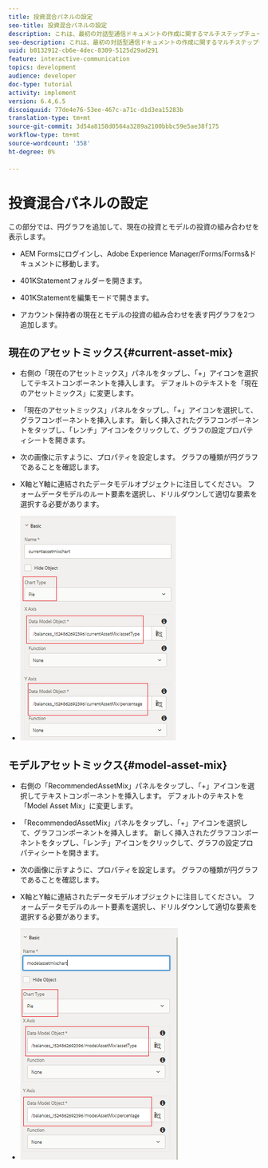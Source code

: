 ```yaml
---
title: 投資混合パネルの設定
seo-title: 投資混合パネルの設定
description: これは、最初の対話型通信ドキュメントの作成に関するマルチステップチュートリアルのパート11です。このパートでは、現在とモデルの投資ミックスを表示する円グラフを追加します。
seo-description: これは、最初の対話型通信ドキュメントの作成に関するマルチステップチュートリアルのパート11です。このパートでは、現在とモデルの投資ミックスを表示する円グラフを追加します。
uuid: b0132912-cb6e-4dec-8309-5125d29ad291
feature: interactive-communication
topics: development
audience: developer
doc-type: tutorial
activity: implement
version: 6.4,6.5
discoiquuid: 77de4e76-53ee-467c-a71c-d1d3ea15283b
translation-type: tm+mt
source-git-commit: 3d54a8158d0564a3289a2100bbbc59e5ae38f175
workflow-type: tm+mt
source-wordcount: '358'
ht-degree: 0%

---
```



# 投資混合パネルの設定

この部分では、円グラフを追加して、現在の投資とモデルの投資の組み合わせを表示します。

* AEM Formsにログインし、Adobe Experience Manager/Forms/Forms&amp;ドキュメントに移動します。

* 401KStatementフォルダーを開きます。

* 401KStatementを編集モードで開きます。

* アカウント保持者の現在とモデルの投資の組み合わせを表す円グラフを2つ追加します。

## 現在のアセットミックス{#current-asset-mix}

* 右側の「現在のアセットミックス」パネルをタップし、「+」アイコンを選択してテキストコンポーネントを挿入します。 デフォルトのテキストを「現在のアセットミックス」に変更します。

* 「現在のアセットミックス」パネルをタップし、「+」アイコンを選択して、グラフコンポーネントを挿入します。 新しく挿入されたグラフコンポーネントをタップし、「レンチ」アイコンをクリックして、グラフの設定プロパティシートを開きます。

* 次の画像に示すように、プロパティを設定します。 グラフの種類が円グラフであることを確認します。

* X軸とY軸に連結されたデータモデルオブジェクトに注目してください。 フォームデータモデルのルート要素を選択し、ドリルダウンして適切な要素を選択する必要があります。

* ![currentassetmix](assets/currentassetmixchart.png)

## モデルアセットミックス{#model-asset-mix}

* 右側の「RecommendedAssetMix」パネルをタップし、「+」アイコンを選択してテキストコンポーネントを挿入します。 デフォルトのテキストを「Model Asset Mix」に変更します。

* 「RecommendedAssetMix」パネルをタップし、「+」アイコンを選択して、グラフコンポーネントを挿入します。 新しく挿入されたグラフコンポーネントをタップし、「レンチ」アイコンをクリックして、グラフの設定プロパティシートを開きます。

* 次の画像に示すように、プロパティを設定します。 グラフの種類が円グラフであることを確認します。

* X軸とY軸に連結されたデータモデルオブジェクトに注目してください。 フォームデータモデルのルート要素を選択し、ドリルダウンして適切な要素を選択する必要があります。

* ![assettype](assets/modelassettypechart.png)

